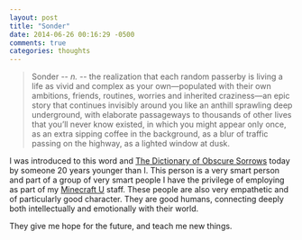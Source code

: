```yaml
---
layout: post
title: "Sonder"
date: 2014-06-26 00:16:29 -0500
comments: true
categories: thoughts
---
```


> Sonder -- _n._ -- the realization that each random passerby is living a life as vivid and complex as your own—populated with their own ambitions, friends, routines, worries and inherited craziness—an epic story that continues invisibly around you like an anthill sprawling deep underground, with elaborate passageways to thousands of other lives that you’ll never know existed, in which you might appear only once, as an extra sipping coffee in the background, as a blur of traffic passing on the highway, as a lighted window at dusk.

I was introduced to this word and [The Dictionary of Obscure Sorrows](http://www.dictionaryofobscuresorrows.com/post/23536922667/sonder) today by someone 20 years younger than I. This person is a very smart person and part of a group of very smart people I have the privilege of employing as part of my [Minecraft U](http://minecraftu.org/) staff. These people are also very empathetic and of particularly good character. They are good humans, connecting deeply both intellectually and emotionally with their world. 

They give me hope for the future, and teach me new things.
